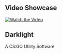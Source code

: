 ## Video Showcase
[![Watch the Video](https://img.youtube.com/vi/ve5gvdOQwro/hqdefault.jpg)](https://www.youtube.com/watch?v=ve5gvdOQwro)

## Darklight
A CS:GO Utility Software
